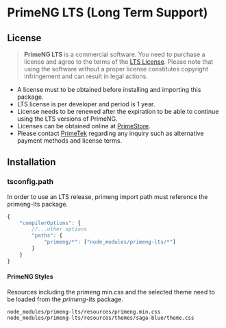 # PrimeNG LTS (Long Term Support)

## License
>  **PrimeNG LTS** is a commercial software. You need to purchase a license and agree to the terms of the [LTS License](https://www.primefaces.org/lts/licenses). Please note that using the software without a proper license constitutes copyright infringement and can result in legal actions.

* A license must to be obtained before installing and importing this package.
* LTS license is per developer and period is 1 year.
* License needs to be renewed after the expiration to be able to continue using the LTS versions of PrimeNG.
* Licenses can be obtained online at [PrimeStore](https://www.primefaces.org/store).
* Please contact [PrimeTek](mailto:primeng@primetek.com.tr) regarding any inquiry such as alternative payment methods and license terms. 

## Installation

### tsconfig.path
In order to use an LTS release, primeng import path must reference the primeng-lts package.

```javascript
{
    "compilerOptions": {
        //...other options
        "paths": {
            "primeng/*": ["node_modules/primeng-lts/*"]
        }
    }
}
```

#### PrimeNG Styles
Resources including the primeng.min.css and the selected theme need to be loaded from the *primeng-lts* package.
```
node_modules/primeng-lts/resources/primeng.min.css
node_modules/primeng-lts/resources/themes/saga-blue/theme.css
```
